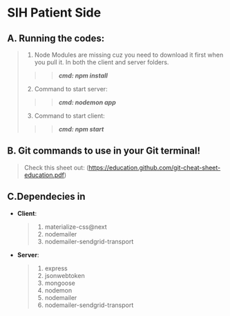 # SIH Patient Side 
## A. Running the codes:
>1. Node Modules are missing cuz you need to download it first when you pull it. In both the client and server folders.
>>> ***cmd: npm install***
>2. Command to start server:
>>>***cmd: nodemon app***
>3. Command to start client:
>>>***cmd: npm start***

## B. Git commands to use in your Git terminal!
>Check this sheet out: (https://education.github.com/git-cheat-sheet-education.pdf)
## C.Dependecies in 
- **Client**:
  >1. materialize-css@next
  >2. nodemailer
  >3. nodemailer-sendgrid-transport
- **Server**:
  >1. express
  >2. jsonwebtoken
  >3. mongoose
  >4. nodemon
  >5. nodemailer
  >6. nodemailer-sendgrid-transport
  
